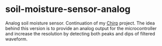 # soil-moisture-sensor-analog
Analog soil moisture sensor. Continuation of my [Chirp](https://github.com/Miceuz/PlantWateringAlarm) project. The idea behind this version is to provide an analog output for the microcontroller and increase the resolution by detecting both peaks and dips of filtered waveform.
